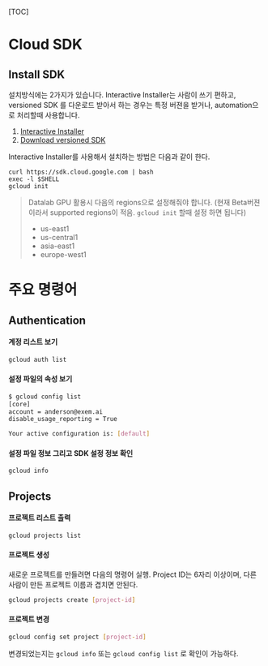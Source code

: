 [TOC]

# Cloud SDK

##  Install SDK

설치방식에는 2가지가 있습니다.
Interactive Installer는 사람이 쓰기 편하고, versioned SDK 를 다운로드 받아서 하는 경우는 특정 버젼을 받거나, automation으로 처리할때 사용합니다. 

1. [Interactive Installer](https://cloud.google.com/sdk/downloads#interactive)
2. [Download versioned SDK](https://cloud.google.com/sdk/downloads#versioned)

Interactive Installer를 사용해서 설치하는 방법은 다음과 같이 한다.

```
curl https://sdk.cloud.google.com | bash
exec -l $SHELL
gcloud init
```
> Datalab GPU 활용시 다음의 regions으로 설정해줘야 합니다.  (현재 Beta버젼이라서 supported regions이 적음. `gcloud init` 할때 설정 하면 됩니다)
>
> - us-east1
> - us-central1
> - asia-east1
> - europe-west1 

# 주요 명령어 

## Authentication

#### 계정 리스트 보기

```bash
gcloud auth list
```

####  설정 파일의 속성 보기


```bash
$ gcloud config list
[core]
account = anderson@exem.ai
disable_usage_reporting = True

Your active configuration is: [default]
```

####  설정 파일 정보 그리고 SDK 설정 정보 확인

```bash
gcloud info
```

## Projects

#### 프로젝트 리스트 출력

```bash
gcloud projects list
```

####  프로젝트 생성

새로운 프로젝트를 만들려면 다음의 명령어 실행.
Project ID는 6자리 이상이며, 다른 사람이 만든 프로젝트 이름과 겹치면 안된다.

```bash 
gcloud projects create [project-id]
```

####  프로젝트 변경

```bash
gcloud config set project [project-id]
```

변경되었는지는 `gcloud info` 또는 `gcloud config list` 로 확인이 가능하다. 

